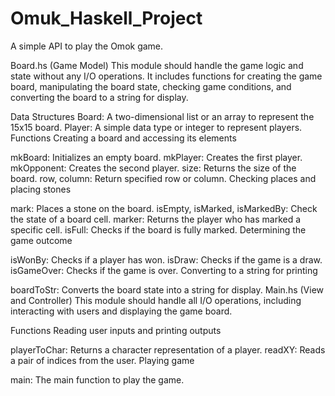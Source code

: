 # Omuk_Haskell_Project
A simple API to play the Omok game. 

Board.hs (Game Model)
This module should handle the game logic and state without any I/O operations. It includes functions for creating the game board, manipulating the board state, checking game conditions, and converting the board to a string for display.

Data Structures
Board: A two-dimensional list or an array to represent the 15x15 board.
Player: A simple data type or integer to represent players.
Functions
Creating a board and accessing its elements

mkBoard: Initializes an empty board.
mkPlayer: Creates the first player.
mkOpponent: Creates the second player.
size: Returns the size of the board.
row, column: Return specified row or column.
Checking places and placing stones

mark: Places a stone on the board.
isEmpty, isMarked, isMarkedBy: Check the state of a board cell.
marker: Returns the player who has marked a specific cell.
isFull: Checks if the board is fully marked.
Determining the game outcome

isWonBy: Checks if a player has won.
isDraw: Checks if the game is a draw.
isGameOver: Checks if the game is over.
Converting to a string for printing

boardToStr: Converts the board state into a string for display.
Main.hs (View and Controller)
This module should handle all I/O operations, including interacting with users and displaying the game board.

Functions
Reading user inputs and printing outputs

playerToChar: Returns a character representation of a player.
readXY: Reads a pair of indices from the user.
Playing game

main: The main function to play the game.
